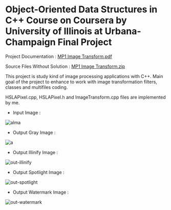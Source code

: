 # Object-Oriented Data Structures in C++ Course on Coursera by University of Illinois at Urbana-Champaign Final Project



Project Documentation : 
[MP1 Image Transform.pdf](https://github.com/sezercakir/Coursera_oop_data_structure_cpp_Image-Transform-Project/files/6173378/MP1.Image.Transform.pdf)

Source Files Without Solution : 
[MP1 Image Transform.zip](https://github.com/sezercakir/Coursera_oop_data_structure_cpp_Image-Transform-Project/files/6173389/MP.Image.Transform.zip)

This project is study kind of image processing applications with C++. Main goal of the project to enhance to work with image transformation filters, classes and multifiles coding. 


HSLAPixel.cpp, HSLAPixel.h and ImageTransform.cpp files are implemented by me. 


- Input Image : 

![alma](https://user-images.githubusercontent.com/75099151/111828344-34913600-88fc-11eb-872f-04af796a9098.png)

- Output Gray Image : 

![a](https://user-images.githubusercontent.com/75099151/111828618-a2d5f880-88fc-11eb-9eab-d0fb47f76819.png)

- Output Illinify Image :

![out-illinify](https://user-images.githubusercontent.com/75099151/111828777-d6b11e00-88fc-11eb-81ba-abf40560c2d4.png)

- Output Spotlight Image : 

![out-spotlight](https://user-images.githubusercontent.com/75099151/111828840-f2b4bf80-88fc-11eb-9185-66c24295d531.png)

- Output Watermark Image :

![out-watermark](https://user-images.githubusercontent.com/75099151/111828921-0fe98e00-88fd-11eb-8135-895cc9c5f810.png)





